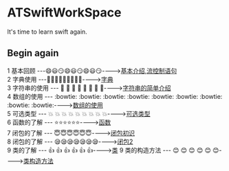 # ATSwiftWorkSpace
It's time to learn swift again.

## Begin again

1 基本回顾 ---:smile::smiley::smirk::smile::smiley::smirk::smile::smiley::smirk:---->[基本介绍,流控制语句](https://github.com/AlexanderYeah/ATSwiftWorkSpace/blob/master/Lession1/lession1.md)  
2 字典使用 ---:rocket::rocket::rocket::rocket::rocket::rocket::rocket::rocket::rocket:---->[字典](https://github.com/AlexanderYeah/ATSwiftWorkSpace/blob/master/Lession2/dict.md)  
3 字符串的使用 --- :metal: :metal: :metal: :metal: :metal: :metal: :metal: :metal:---->[字符串的简单介绍](https://github.com/AlexanderYeah/ATSwiftWorkSpace/blob/master/Lession3/str.md)  
4 数组的使用 --- :bowtie: :bowtie: :bowtie: :bowtie: :bowtie: :bowtie: :bowtie: :bowtie: :bowtie:---->[数组的使用](https://github.com/AlexanderYeah/ATSwiftWorkSpace/blob/master/Lession4/array.md)  
5 可选类型 --- :boom: :boom: :boom: :boom: :boom: :boom: :boom: :boom: :boom:---->[可选类型](https://github.com/AlexanderYeah/ATSwiftWorkSpace/blob/master/Lession5/optional.md)  
6 函数的了解 ---  :star::star::star::star::star::star:---->[函数](https://github.com/AlexanderYeah/ATSwiftWorkSpace/edit/master/Lession6/func.md)  
7 闭包的了解 ---  :innocent::innocent::innocent::innocent::innocent::innocent:---->[闭包初识](https://github.com/AlexanderYeah/ATSwiftWorkSpace/edit/master/Lession7/closures1.md)  
8 闭包的了解 ---  :sleepy::sleepy::sleepy::sleepy::sleepy::sleepy::sleepy:---->[闭包2](https://github.com/AlexanderYeah/ATSwiftWorkSpace/edit/master/Lession8/closures2.md)  
9 类的了解 ---   :thumbsup: :thumbsup: :thumbsup: :thumbsup: :thumbsup: :thumbsup:---->[类](
https://github.com/AlexanderYeah/ATSwiftWorkSpace/blob/master/Lession9/class.md)
9 类的构造方法 ---    :blush: :blush: :blush: :blush: :blush: :blush:---->[类构造方法](
https://github.com/AlexanderYeah/ATSwiftWorkSpace/tree/master/Lession10)

